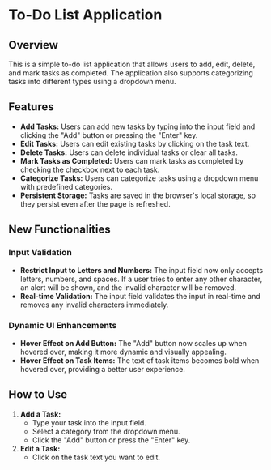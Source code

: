 <h1>To-Do List Application</h1>

<h2>Overview</h2>
<p>This is a simple to-do list application that allows users to add, edit, delete, and mark tasks as completed. The application also supports categorizing tasks into different types using a dropdown menu.</p>

<h2>Features</h2>
<ul>
  <li><strong>Add Tasks:</strong> Users can add new tasks by typing into the input field and clicking the "Add" button or pressing the "Enter" key.</li>
  <li><strong>Edit Tasks:</strong> Users can edit existing tasks by clicking on the task text.</li>
  <li><strong>Delete Tasks:</strong> Users can delete individual tasks or clear all tasks.</li>
  <li><strong>Mark Tasks as Completed:</strong> Users can mark tasks as completed by checking the checkbox next to each task.</li>
  <li><strong>Categorize Tasks:</strong> Users can categorize tasks using a dropdown menu with predefined categories.</li>
  <li><strong>Persistent Storage:</strong> Tasks are saved in the browser's local storage, so they persist even after the page is refreshed.</li>
</ul>

<h2>New Functionalities</h2>

<h3>Input Validation</h3>
<ul>
  <li><strong>Restrict Input to Letters and Numbers:</strong> The input field now only accepts letters, numbers, and spaces. If a user tries to enter any other character, an alert will be shown, and the invalid character will be removed.</li>
  <li><strong>Real-time Validation:</strong> The input field validates the input in real-time and removes any invalid characters immediately.</li>
</ul>

<h3>Dynamic UI Enhancements</h3>
<ul>
  <li><strong>Hover Effect on Add Button:</strong> The "Add" button now scales up when hovered over, making it more dynamic and visually appealing.</li>
  <li><strong>Hover Effect on Task Items:</strong> The text of task items becomes bold when hovered over, providing a better user experience.</li>
</ul>

<h2>How to Use</h2>
<ol>
  <li>
    <strong>Add a Task:</strong>
    <ul>
      <li>Type your task into the input field.</li>
      <li>Select a category from the dropdown menu.</li>
      <li>Click the "Add" button or press the "Enter" key.</li>
    </ul>
  </li>
  <li>
    <strong>Edit a Task:</strong>
    <ul>
      <li>Click on the task text you want to edit.</li>